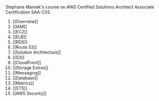 Stephane Mareek's course on AWS Certified Solutions Architect Associate Certification SAA-C02.
1.  [[Overview]]
2.  [[IAM]]
3.  [[EC2]]
4.  [[ELB]]
5.  [[RDS]]
6.  [[Route 53]]
7.  [[Solution Architecture]]
8.  [[S3]]
9.  [[CloudFront]]
10.  [[Storage Extras]]
11.  [[Messaging]]
12.  [[Database]]
13.  [[Metrics]]
14.  [[STS]]
15.  [[AWS Security]]